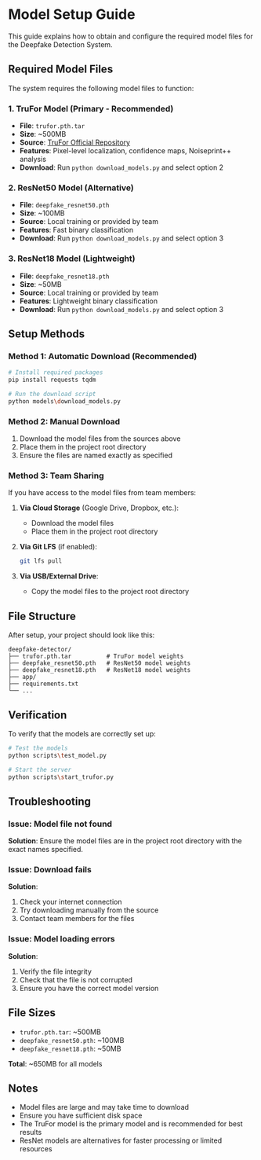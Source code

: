# Model Setup Guide

This guide explains how to obtain and configure the required model files for the Deepfake Detection System.

## Required Model Files

The system requires the following model files to function:

### 1. TruFor Model (Primary - Recommended)
- **File**: `trufor.pth.tar`
- **Size**: ~500MB
- **Source**: [TruFor Official Repository](https://github.com/grip-unina/TruFor)
- **Features**: Pixel-level localization, confidence maps, Noiseprint++ analysis
- **Download**: Run `python download_models.py` and select option 2

### 2. ResNet50 Model (Alternative)
- **File**: `deepfake_resnet50.pth`
- **Size**: ~100MB
- **Source**: Local training or provided by team
- **Features**: Fast binary classification
- **Download**: Run `python download_models.py` and select option 3

### 3. ResNet18 Model (Lightweight)
- **File**: `deepfake_resnet18.pth`
- **Size**: ~50MB
- **Source**: Local training or provided by team
- **Features**: Lightweight binary classification
- **Download**: Run `python download_models.py` and select option 3

## Setup Methods

### Method 1: Automatic Download (Recommended)
```bash
# Install required packages
pip install requests tqdm

# Run the download script
python models\download_models.py
```

### Method 2: Manual Download
1. Download the model files from the sources above
2. Place them in the project root directory
3. Ensure the files are named exactly as specified

### Method 3: Team Sharing
If you have access to the model files from team members:

1. **Via Cloud Storage** (Google Drive, Dropbox, etc.):
   - Download the model files
   - Place them in the project root directory

2. **Via Git LFS** (if enabled):
   ```bash
   git lfs pull
   ```

3. **Via USB/External Drive**:
   - Copy the model files to the project root directory

## File Structure
After setup, your project should look like this:
```
deepfake-detector/
├── trufor.pth.tar          # TruFor model weights
├── deepfake_resnet50.pth   # ResNet50 model weights
├── deepfake_resnet18.pth   # ResNet18 model weights
├── app/
├── requirements.txt
└── ...
```

## Verification
To verify that the models are correctly set up:

```bash
# Test the models
python scripts\test_model.py

# Start the server
python scripts\start_trufor.py
```

## Troubleshooting

### Issue: Model file not found
**Solution**: Ensure the model files are in the project root directory with the exact names specified.

### Issue: Download fails
**Solution**: 
1. Check your internet connection
2. Try downloading manually from the source
3. Contact team members for the files

### Issue: Model loading errors
**Solution**:
1. Verify the file integrity
2. Check that the file is not corrupted
3. Ensure you have the correct model version

## File Sizes
- `trufor.pth.tar`: ~500MB
- `deepfake_resnet50.pth`: ~100MB
- `deepfake_resnet18.pth`: ~50MB

**Total**: ~650MB for all models

## Notes
- Model files are large and may take time to download
- Ensure you have sufficient disk space
- The TruFor model is the primary model and is recommended for best results
- ResNet models are alternatives for faster processing or limited resources

